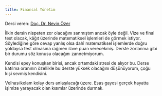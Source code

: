 ```yaml
---
title: Finansal Yönetim
---
```


Dersi veren: [Doç. Dr. Nevin Özer](https://akademik.duzce.edu.tr/nevinozer)

İlkin dersin nispeten zor olacağını sanmıştım ancak öyle değil. Vize ve final test olacak, kâğıt üzerinde matematiksel işlemleri de görmek istiyor. Söylediğine göre cevap yanlış olsa dahî matematiksel işlemlerde doğru yoldaysa test olmasına rağmen ilave puan verecekmiş. Derste zorlanma gibi bir durumu söz konusu olacağını zannetmiyorum.

Kendisi epey konuşkan birisi, ancak ortamdaki stresi de alıyor bu. Derse katılma oranının özellikle bu derste yüksek olacağını düşünüyorum, çoğu kişi sevmiş kendisini.

Velhasılkelam kolay ders anlaşılacağı üzere. Esas gayesi gerçek hayatta işimize yarayacak olan kısımlar üzerinde durmak. 